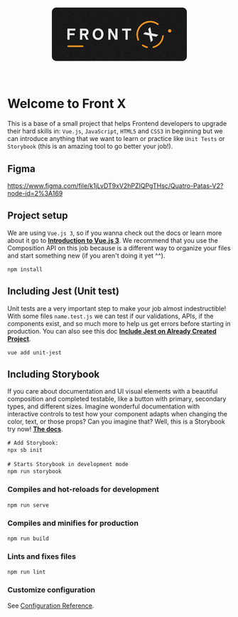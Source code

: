 <h1 style="padding: 40px;">
  <img style="display: block; margin: 0 auto;" src="./public/front-x-logo.png" alt="Front X Logo" title="Front X Logo" />
</h1>

# Welcome to Front X
This is a base of a small project that helps Frontend developers to upgrade their hard skills in: `Vue.js`, `JavaScript`, `HTML5` and `CSS3` in beginning but we can introduce anything that we want to learn or practice like `Unit Tests` or `Storybook` (this is an amazing tool to go better your job!).

## Figma
https://www.figma.com/file/k1jLvDT9xV2hPZIQPgTHsc/Quatro-Patas-V2?node-id=2%3A169

## Project setup
We are using `Vue.js 3`, so if you wanna check out the docs or learn more about it go to [**Introduction to Vue.js 3**](https://v3.vuejs.org/guide/introduction.html). We recommend that you use the Composition API on this job because is a different way to organize your files and start something new (if you aren't doing it yet ^^).
```
npm install
```

## Including Jest (Unit test)
Unit tests are a very important step to make your job almost indestructible! With some files `name.test.js` we can test if our validations, APIs, if the components exist, and so much more to help us get errors before starting in production. You can also see this doc [**Include Jest on Already Created Project**](https://cli.vuejs.org/core-plugins/unit-jest.html#installing-in-an-already-created-project).
```
vue add unit-jest
```

## Including Storybook
If you care about documentation and UI visual elements with a beautiful composition and completed testable, like a button with primary, secondary types, and different sizes. Imagine wonderful documentation with interactive controls to test how your component adapts when changing the color, text, or those props? Can you imagine that? Well, this is a Storybook try now! [**The docs**](https://storybook.js.org/docs/vue/get-started/install).
```
# Add Storybook:
npx sb init

# Starts Storybook in development mode
npm run storybook
```

### Compiles and hot-reloads for development
```
npm run serve
```

### Compiles and minifies for production
```
npm run build
```

### Lints and fixes files
```
npm run lint
```

### Customize configuration
See [Configuration Reference](https://cli.vuejs.org/config/).



